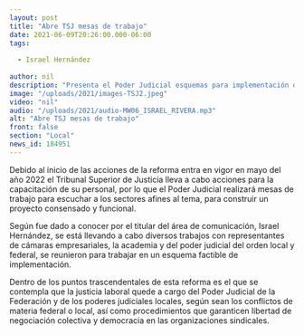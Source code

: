 ```yaml
---
layout: post
title: "Abre TSJ mesas de trabajo"
date: 2021-06-09T20:26:00.000-06:00
tags:
  
  - Israel Hernández
  
author: nil
description: "Presenta el Poder Judicial esquemas para implementación de la reforma laboral en el estado"
image: "/uploads/2021/images-TSJ2.jpeg"
video: "nil"
audio: "/uploads/2021/audio-MW06_ISRAEL_RIVERA.mp3"
alt: "Abre TSJ mesas de trabajo"
front: false
section: "Local"
news_id: 184951
---
```


Debido al inicio de las acciones de la reforma entra en vigor en mayo del año 2022 el Tribunal Superior de Justicia lleva a cabo acciones para la capacitación de su personal, por lo que el Poder Judicial realizará mesas de trabajo para escuchar a los sectores afines al tema, para construir un proyecto consensado y funcional.

Según fue dado a conocer por el titular del área de comunicación, Israel Hernández, se está llevando a cabo diversos trabajos con representantes de cámaras empresariales, la academia y del poder judicial del orden local y federal, se reunieron para trabajar en un esquema factible de implementación.

Dentro de los puntos trascendentales de esta reforma es el que se contempla que la justicia laboral quede a cargo del Poder Judicial de la Federación y de los poderes judiciales locales, según sean los conflictos de materia federal o local, así como procedimientos que garanticen libertad de negociación colectiva y democracia en las organizaciones sindicales.